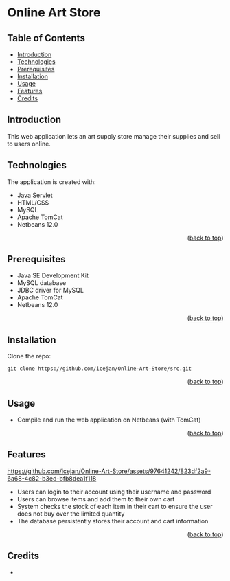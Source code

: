 # Online Art Store
<a name="readme-top"></a>

## Table of Contents
* [Introduction](#introduction)
* [Technologies](#technologies)
* [Prerequisites](#prerequisites)
* [Installation](#installation)
* [Usage](#usage)
* [Features](#features)
* [Credits](#credits)

## Introduction
This web application lets an art supply store manage their supplies and sell to users online.
## Technologies
The application is created with:
* Java Servlet
* HTML/CSS
* MySQL
* Apache TomCat
* Netbeans 12.0

<p align="right">(<a href="#readme-top">back to top</a>)</p>

## Prerequisites
* Java SE Development Kit
* MySQL database
* JDBC driver for MySQL
* Apache TomCat 
* Netbeans 12.0

<p align="right">(<a href="#readme-top">back to top</a>)</p>

## Installation
Clone the repo:

`git clone https://github.com/icejan/Online-Art-Store/src.git`

<p align="right">(<a href="#readme-top">back to top</a>)</p>

## Usage
* Compile and run the web application on Netbeans (with TomCat)

<p align="right">(<a href="#readme-top">back to top</a>)</p>

## Features

https://github.com/icejan/Online-Art-Store/assets/97641242/823df2a9-6a68-4c82-b3ed-bfb8dea1f118

* Users can login to their account using their username and password 
* Users can browse items and add them to their own cart
* System checks the stock of each item in their cart to ensure the user does not buy over the limited quantity
* The database persistently stores their account and cart information 

<p align="right">(<a href="#readme-top">back to top</a>)</p>

## Credits
* 
